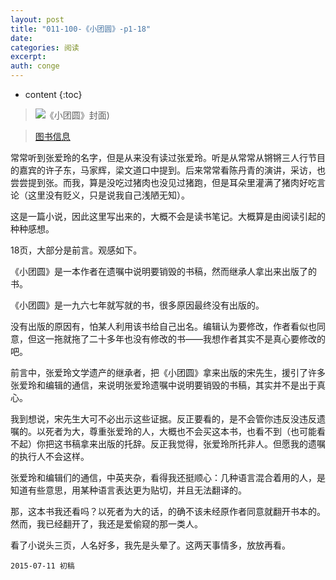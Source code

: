 ```yaml
---
layout: post
title: "011-100-《小团圆》-p1-18"
date:
categories: 阅读
excerpt:
auth: conge
---
```

* content
{:toc}

> ![《小团圆》封面](/assets/images/阅读/118382-ba9f160f6c7f9d21.jpg))

> [图书信息](http://book.douban.com/subject/3616310/)

常常听到张爱玲的名字，但是从来没有读过张爱玲。听是从常常从锵锵三人行节目的嘉宾的许子东，马家辉，梁文道口中提到。后来常常看陈丹青的演讲，采访，也尝尝提到张。而我，算是没吃过猪肉也没见过猪跑，但是耳朵里灌满了猪肉好吃言论（这里没有贬义，只是说我自己浅陋无知）。

这是一篇小说，因此这里写出来的，大概不会是读书笔记。大概算是由阅读引起的种种感想。

18页，大部分是前言。观感如下。

《小团圆》是一本作者在遗嘱中说明要销毁的书稿，然而继承人拿出来出版了的书。

《小团圆》是一九六七年就写就的书，很多原因最终没有出版的。

没有出版的原因有，怕某人利用该书给自己出名。编辑认为要修改，作者看似也同意，但这一拖就拖了二十多年也没有修改的书——我想作者其实不是真心要修改的吧。

前言中，张爱玲文学遗产的继承者，把《小团圆》拿来出版的宋先生，援引了许多张爱玲和编辑的通信，来说明张爱玲遗嘱中说明要销毁的书稿，其实并不是出于真心。

我到想说，宋先生大可不必出示这些证据。反正要看的，是不会管你违反没违反遗嘱的。以死者为大，尊重张爱玲的人，大概也不会买这本书，也看不到（也可能看不起）你把这书稿拿来出版的托辞。反正我觉得，张爱玲所托非人。但愿我的遗嘱的执行人不会这样。

张爱玲和编辑们的通信，中英夹杂，看得我还挺顺心：几种语言混合着用的人，是知道有些意思，用某种语言表达更为贴切，并且无法翻译的。

那，这本书我还看吗？以死者为大的话，的确不该未经原作者同意就翻开书本的。然而，我已经翻开了，我还是爱偷窥的那一类人。

看了小说头三页，人名好多，我先是头晕了。这两天事情多，放放再看。

```
2015-07-11 初稿
```
